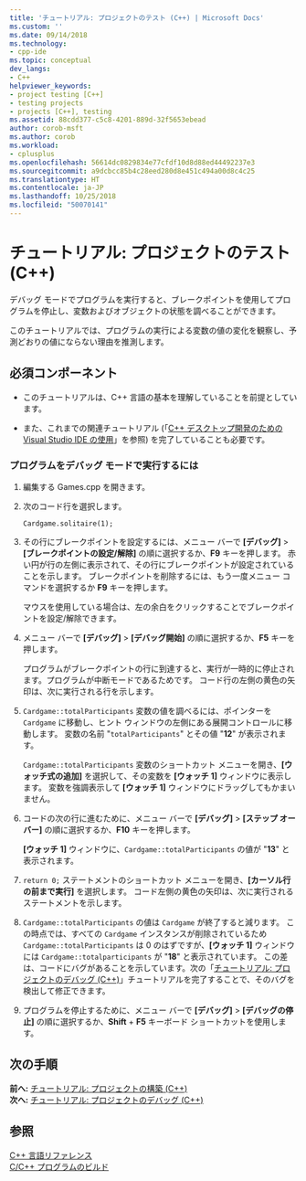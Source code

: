 ```yaml
---
title: 'チュートリアル: プロジェクトのテスト (C++) | Microsoft Docs'
ms.custom: ''
ms.date: 09/14/2018
ms.technology:
- cpp-ide
ms.topic: conceptual
dev_langs:
- C++
helpviewer_keywords:
- project testing [C++]
- testing projects
- projects [C++], testing
ms.assetid: 88cdd377-c5c8-4201-889d-32f5653ebead
author: corob-msft
ms.author: corob
ms.workload:
- cplusplus
ms.openlocfilehash: 56614dc0829834e77cfdf10d8d88ed44492237e3
ms.sourcegitcommit: a9dcbcc85b4c28eed280d8e451c494a00d8c4c25
ms.translationtype: HT
ms.contentlocale: ja-JP
ms.lasthandoff: 10/25/2018
ms.locfileid: "50070141"
---
```

# <a name="walkthrough-testing-a-project-c"></a>チュートリアル: プロジェクトのテスト (C++)

デバッグ モードでプログラムを実行すると、ブレークポイントを使用してプログラムを停止し、変数およびオブジェクトの状態を調べることができます。

このチュートリアルでは、プログラムの実行による変数の値の変化を観察し、予測どおりの値にならない理由を推測します。

## <a name="prerequisites"></a>必須コンポーネント

- このチュートリアルは、C++ 言語の基本を理解していることを前提としています。

- また、これまでの関連チュートリアル (「[C++ デスクトップ開発のための Visual Studio IDE の使用](../ide/using-the-visual-studio-ide-for-cpp-desktop-development.md)」を参照) を完了していることも必要です。

### <a name="to-run-a-program-in-debug-mode"></a>プログラムをデバッグ モードで実行するには

1. 編集する Games.cpp を開きます。

1. 次のコード行を選択します。

   `Cardgame.solitaire(1);`

1. その行にブレークポイントを設定するには、メニュー バーで **[デバッグ]** > **[ブレークポイントの設定/解除]** の順に選択するか、**F9** キーを押します。 赤い円が行の左側に表示されて、その行にブレークポイントが設定されていることを示します。 ブレークポイントを削除するには、もう一度メニュー コマンドを選択するか **F9** キーを押します。

   マウスを使用している場合は、左の余白をクリックすることでブレークポイントを設定/解除できます。

1. メニュー バーで **[デバッグ]** > **[デバッグ開始]** の順に選択するか、**F5** キーを押します。

   プログラムがブレークポイントの行に到達すると、実行が一時的に停止されます。プログラムが中断モードであるためです。 コード行の左側の黄色の矢印は、次に実行される行を示します。

1. `Cardgame::totalParticipants` 変数の値を調べるには、ポインターを `Cardgame` に移動し、ヒント ウィンドウの左側にある展開コントロールに移動します。 変数の名前 "`totalParticipants`" とその値 "**12**" が表示されます。

   `Cardgame::totalParticipants` 変数のショートカット メニューを開き、**[ウォッチ式の追加]** を選択して、その変数を **[ウォッチ 1]** ウィンドウに表示します。 変数を強調表示して **[ウォッチ 1]** ウィンドウにドラッグしてもかまいません。

1. コードの次の行に進むために、メニュー バーで **[デバッグ]** > **[ステップ オーバー]** の順に選択するか、**F10** キーを押します。

   **[ウォッチ 1]** ウィンドウに、`Cardgame::totalParticipants` の値が "**13**" と表示されます。

1. `return 0;` ステートメントのショートカット メニューを開き、**[カーソル行の前まで実行]** を選択します。 コード左側の黄色の矢印は、次に実行されるステートメントを示します。

1. `Cardgame::totalParticipants` の値は `Cardgame` が終了すると減ります。 この時点では、すべての `Cardgame` インスタンスが削除されているため `Cardgame::totalParticipants` は 0 のはずですが、**[ウォッチ 1]** ウィンドウには `Cardgame::totalparticipants` が "**18**" と表示されています。 この差は、コードにバグがあることを示しています。次の「[チュートリアル: プロジェクトのデバッグ (C++)](../ide/walkthrough-debugging-a-project-cpp.md)」チュートリアルを完了することで、そのバグを検出して修正できます。

1. プログラムを停止するために、メニュー バーで **[デバッグ]** > **[デバッグの停止]** の順に選択するか、**Shift** + **F5** キーボード ショートカットを使用します。

## <a name="next-steps"></a>次の手順

**前へ:** [チュートリアル: プロジェクトの構築 (C++)](../ide/walkthrough-building-a-project-cpp.md)<br/>
**次へ:** [チュートリアル: プロジェクトのデバッグ (C++)](../ide/walkthrough-debugging-a-project-cpp.md)<br/>

## <a name="see-also"></a>参照

[C++ 言語リファレンス](../cpp/cpp-language-reference.md)<br/>
[C/C++ プログラムのビルド](../build/building-c-cpp-programs.md)<br/>
